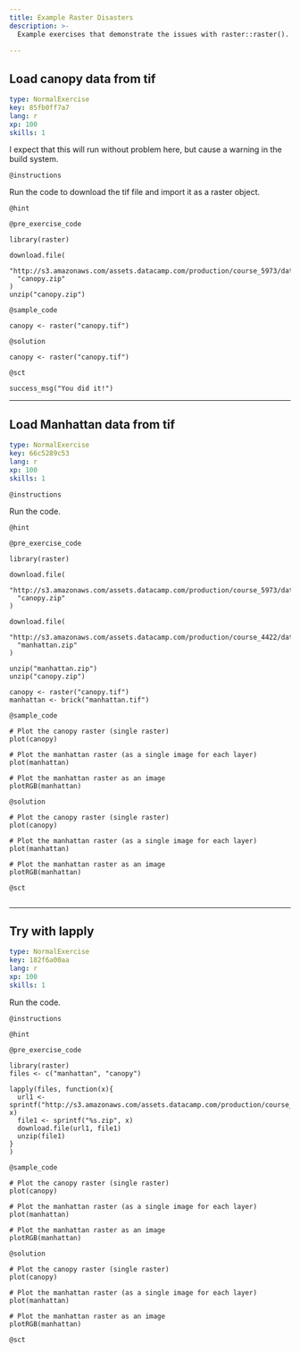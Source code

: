 ```yaml
---
title: Example Raster Disasters
description: >-
  Example exercises that demonstrate the issues with raster::raster().
  
---
```

## Load canopy data from tif

```yaml
type: NormalExercise
key: 85fb0ff7a7
lang: r
xp: 100
skills: 1
```

I expect that this will run without problem here, but cause a warning in the build system.

`@instructions`

Run the code to download the tif file and import it as a raster object.

`@hint`

`@pre_exercise_code`
```{r}
library(raster)

download.file(
  "http://s3.amazonaws.com/assets.datacamp.com/production/course_5973/datasets/canopy.zip", 
  "canopy.zip"
)
unzip("canopy.zip")
```

`@sample_code`
```{r}
canopy <- raster("canopy.tif")
```

`@solution`
```{r}
canopy <- raster("canopy.tif")
```

`@sct`
```{r}
success_msg("You did it!")
```




---
## Load Manhattan data from tif

```yaml
type: NormalExercise
key: 66c5289c53
lang: r
xp: 100
skills: 1
```


`@instructions`

Run the code. 

`@hint`

`@pre_exercise_code`
```{r}
library(raster)

download.file(
  "http://s3.amazonaws.com/assets.datacamp.com/production/course_5973/datasets/canopy.zip", 
  "canopy.zip"
)

download.file(
  "http://s3.amazonaws.com/assets.datacamp.com/production/course_4422/datasets/manhattan.zip", 
  "manhattan.zip"
)

unzip("manhattan.zip")
unzip("canopy.zip")

canopy <- raster("canopy.tif")
manhattan <- brick("manhattan.tif")
```

`@sample_code`
```{r}
# Plot the canopy raster (single raster)
plot(canopy)

# Plot the manhattan raster (as a single image for each layer)
plot(manhattan)

# Plot the manhattan raster as an image
plotRGB(manhattan)
```

`@solution`
```{r}
# Plot the canopy raster (single raster)
plot(canopy)

# Plot the manhattan raster (as a single image for each layer)
plot(manhattan)

# Plot the manhattan raster as an image
plotRGB(manhattan)
```

`@sct`
```{r}

```




---
## Try with lapply

```yaml
type: NormalExercise
key: 182f6a00aa
lang: r
xp: 100
skills: 1
```

Run the code. 

`@instructions`

`@hint`

`@pre_exercise_code`
```{r}
library(raster)
files <- c("manhattan", "canopy")

lapply(files, function(x){
  url1 <- sprintf("http://s3.amazonaws.com/assets.datacamp.com/production/course_4422/datasets/%s.zip", x)
  file1 <- sprintf("%s.zip", x)
  download.file(url1, file1)
  unzip(file1)
}
)
```

`@sample_code`
```{r}
# Plot the canopy raster (single raster)
plot(canopy)

# Plot the manhattan raster (as a single image for each layer)
plot(manhattan)

# Plot the manhattan raster as an image
plotRGB(manhattan)
```

`@solution`
```{r}
# Plot the canopy raster (single raster)
plot(canopy)

# Plot the manhattan raster (as a single image for each layer)
plot(manhattan)

# Plot the manhattan raster as an image
plotRGB(manhattan)
```

`@sct`
```{r}

```
